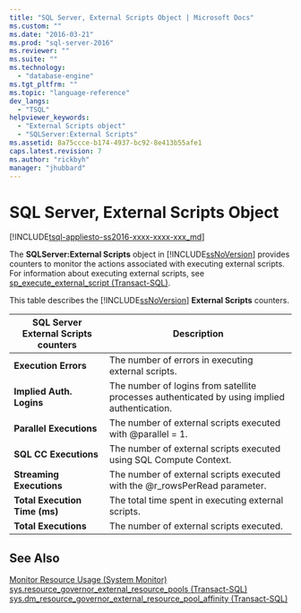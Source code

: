 ```yaml
---
title: "SQL Server, External Scripts Object | Microsoft Docs"
ms.custom: ""
ms.date: "2016-03-21"
ms.prod: "sql-server-2016"
ms.reviewer: ""
ms.suite: ""
ms.technology: 
  - "database-engine"
ms.tgt_pltfrm: ""
ms.topic: "language-reference"
dev_langs: 
  - "TSQL"
helpviewer_keywords: 
  - "External Scripts object"
  - "SQLServer:External Scripts"
ms.assetid: 8a75ccce-b174-4937-bc92-8e413b55afe1
caps.latest.revision: 7
ms.author: "rickbyh"
manager: "jhubbard"
---
```

# SQL Server, External Scripts Object
[!INCLUDE[tsql-appliesto-ss2016-xxxx-xxxx-xxx_md](../../../database-engine/includes/tsql-appliesto-ss2016-xxxx-xxxx-xxx-md.md)]

  The **SQLServer:External Scripts** object in [!INCLUDE[ssNoVersion](../../../advanced-analytics/r-services/includes/ssnoversion-md.md)] provides counters to monitor the actions associated with executing external scripts. For information about executing external scripts, see [sp_execute_external_script &#40;Transact-SQL&#41;](../../../relational-databases/system-stored-procedures/sp-execute-external-script-transact-sql.md).  
  
 This table describes the [!INCLUDE[ssNoVersion](../../../advanced-analytics/r-services/includes/ssnoversion-md.md)] **External Scripts** counters.  
  
|SQL Server External Scripts counters|Description|  
|------------------------------------------|-----------------|  
|**Execution Errors**|The number of errors in executing external scripts.|  
|**Implied Auth. Logins**|The number of logins from satellite processes authenticated by using implied authentication.|  
|**Parallel Executions**|The number of external scripts executed with @parallel = 1.|  
|**SQL CC Executions**|The number of external scripts executed using SQL Compute Context.|  
|**Streaming Executions**|The number of external scripts executed with the @r_rowsPerRead parameter.|  
|**Total Execution Time (ms)**|The total time spent in executing external scripts.|  
|**Total Executions**|The number of external scripts executed.|  
  
## See Also  
 [Monitor Resource Usage &#40;System Monitor&#41;](../../../relational-databases/monitor/performance-monitor/monitor-resource-usage-system-monitor.md)   
 [sys.resource_governor_external_resource_pools &#40;Transact-SQL&#41;](../../../relational-databases/system-catalog-views/sys.resource-governor-external-resource-pools-transact-sql.md)   
 [sys.dm_resource_governor_external_resource_pool_affinity &#40;Transact-SQL&#41;](../../../relational-databases/system-dynamic-management-views/sys.dm-resource-governor-external-resource-pool-affinity-transact-sql.md)  
  
  